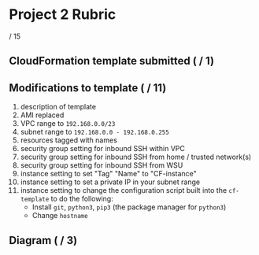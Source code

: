 # Project 2 Rubric

/ 15

## CloudFormation template submitted ( / 1)

## Modifications to template ( / 11)

1. description of template
2. AMI replaced
3. VPC range to `192.168.0.0/23`
4. subnet range to `192.168.0.0 - 192.168.0.255`
5. resources tagged with names
6. security group setting for inbound SSH within VPC
7. security group setting for inbound SSH from home / trusted network(s)
8. security group setting for inbound SSH from WSU
9. instance setting to set "Tag" "Name" to "CF-instance"
10. instance setting to set a private IP in your subnet range
11. instance setting to change the configuration script built into the `cf-template` to do the following:
    - Install `git`, `python3`, `pip3` (the package manager for `python3`)
    - Change `hostname`

## Diagram ( / 3)
